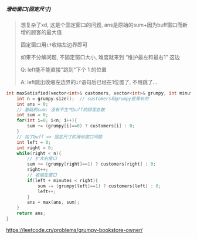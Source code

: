 ##### 滑动窗口(固定尺寸)

> 想复杂了xd, 这是个固定窗口的问题, ans是原始的sum+因为buff窗口而新增的顾客的最大值
> 
> 固定窗口用`if`收缩左边界即可
> 
> 如果不分解问题, 不固定窗口大小, 难度就来到 “维护最左和最右1” 这边
> 
> Q: left能不能直接"跳到"下个 1 的位置
> 
> A: left跳出收缩左边界的`if`语句后已经在1位置了, 不用跳了...

```CPP
int maxSatisfied(vector<int>& customers, vector<int>& grumpy, int minutes) {
    int n = grumpy.size();  // customers和grumpy是等长的
    int ans = 0;
    // 基础的sum: 没有不生气buff的顾客总数
    int sum = 0;
    for(int i=0; i<n; i++){
        sum += (grumpy[i]==0) ? customers[i] : 0;
    }
    // 加了buff => 固定尺寸的滑动窗口问题
    int left = 0;
    int right = 0;
    while(right < n){
        // 扩大右窗口
        sum += (grumpy[right]==1) ? customers[right] : 0;
        right++;
        // 收缩左窗口
        if(left + minutes < right){
            sum -= (grumpy[left]==1) ? customers[left] : 0;
            left++;
        }
        ans = max(ans, sum);
    }
    return ans;
}
```

https://leetcode.cn/problems/grumpy-bookstore-owner/